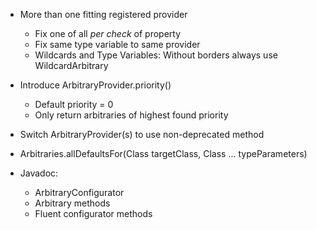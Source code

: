 - More than one fitting registered provider
  - Fix one of all _per check_ of property
  - Fix same type variable to same provider
  - Wildcards and Type Variables: Without borders always use WildcardArbitrary

- Introduce ArbitraryProvider.priority()
  - Default priority = 0
  - Only return arbitraries of highest found priority

- Switch ArbitraryProvider(s) to use non-deprecated method

- Arbitraries.allDefaultsFor(Class<?> targetClass, Class<?> ... typeParameters)

- Javadoc:
  - ArbitraryConfigurator
  - Arbitrary methods
  - Fluent configurator methods
